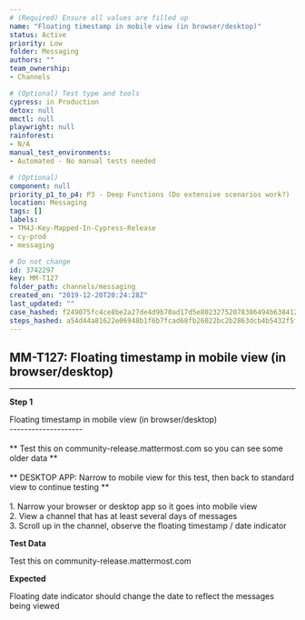 ```yaml
---
# (Required) Ensure all values are filled up
name: "Floating timestamp in mobile view (in browser/desktop)"
status: Active
priority: Low
folder: Messaging
authors: ""
team_ownership: 
- Channels

# (Optional) Test type and tools
cypress: in Production
detox: null
mmctl: null
playwright: null
rainforest: 
- N/A
manual_test_environments: 
- Automated - No manual tests needed

# (Optional)
component: null
priority_p1_to_p4: P3 - Deep Functions (Do extensive scenarios work?)
location: Messaging
tags: []
labels: 
- TM4J-Key-Mapped-In-Cypress-Release
- cy-prod
- messaging

# Do not change
id: 3742297
key: MM-T127
folder_path: channels/messaging
created_on: "2019-12-20T20:24:28Z"
last_updated: ""
case_hashed: f249075fc4ce8be2a27de4d9b70ad17d5e80232752078386494b63841237bf7ea246931540518b16d155df4bb588363b
steps_hashed: a54d44a81622e06948b1f6b7fcad68fb26022bc2b2863dcb4b5432f5f5d9c67de90fe7876e628f9a604ba5eecc183a2b
---
```


## MM-T127: Floating timestamp in mobile view (in browser/desktop)

---

**Step 1**

Floating timestamp in mobile view (in browser/desktop)\
\--------------------\
\
\*\* Test this on community-release.mattermost.com so you can see some older data \*\*\
\
\*\* DESKTOP APP: Narrow to mobile view for this test, then back to standard view to continue testing \*\*\
\
1\. Narrow your browser or desktop app so it goes into mobile view\
2\. View a channel that has at least several days of messages\
3\. Scroll up in the channel, observe the floating timestamp / date indicator

**Test Data**

Test this on community-release.mattermost.com

**Expected**

Floating date indicator should change the date to reflect the messages being viewed
